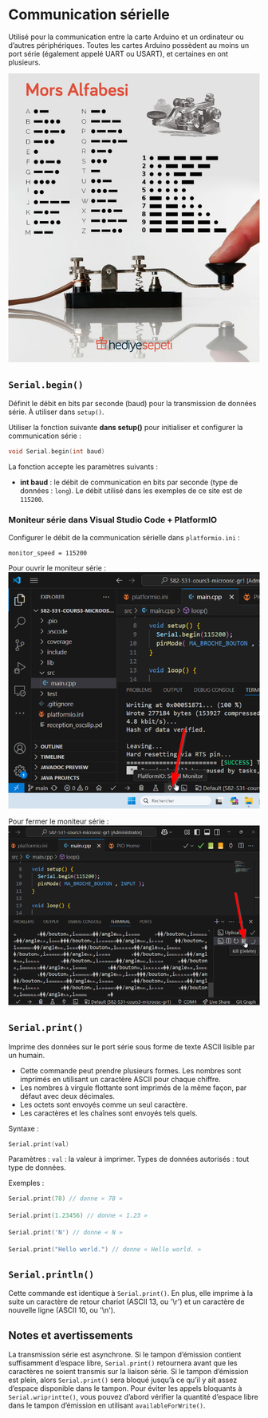 # Communication sérielle

Utilisé pour la communication entre la carte Arduino et un ordinateur ou d’autres périphériques.
Toutes les cartes Arduino possèdent au moins un port série (également appelé UART ou USART), et certaines en ont plusieurs.

![](./code_morse.jpg)

## `Serial.begin()`

Définit le débit en bits par seconde (baud) pour la transmission de données série. À utiliser dans `setup()`.

Utiliser la fonction suivante **dans setup()** pour initialiser et configurer la communication série :
```cpp
void Serial.begin(int baud)
```
La fonction accepte les paramètres suivants :
- **int baud** : le débit de communication en bits par seconde (type de données : `long`). Le débit utilisé dans les exemples de ce site est de `115200`.

### Moniteur série dans Visual Studio Code + PlatformIO 

Configurer le débit de la communication sérielle dans `platformio.ini` :
```
monitor_speed = 115200
```

Pour ouvrir le moniteur série :
![](vscode_platformio_serial_monitor.png)

Pour fermer le moniteur série :
![](vscode_platformio_serial_monitor_fermer.png)

## `Serial.print()`

Imprime des données sur le port série sous forme de texte ASCII lisible par un humain.
- Cette commande peut prendre plusieurs formes. Les nombres sont imprimés en utilisant un caractère ASCII pour chaque chiffre.
- Les nombres à virgule flottante sont imprimés de la même façon, par défaut avec deux décimales.
- Les octets sont envoyés comme un seul caractère.
- Les caractères et les chaînes sont envoyés tels quels.

Syntaxe :
```cpp
Serial.print(val)
```
Paramètres :
`val` : la valeur à imprimer. Types de données autorisés : tout type de données.

Exemples :
```cpp
Serial.print(78) // donne « 78 »

Serial.print(1.23456) // donne « 1.23 »

Serial.print('N') // donne « N »

Serial.print("Hello world.") // donne « Hello world. »
```

## `Serial.println()`

Cette commande est identique à `Serial.print()`. En plus, elle imprime à la suite un caractère de retour chariot (ASCII 13, ou '\r') et un caractère de nouvelle ligne (ASCII 10, ou '\n').

## Notes et avertissements

La transmission série est asynchrone. Si le tampon d’émission contient suffisamment d’espace libre, `Serial.print()` retournera avant que les caractères ne soient transmis sur la liaison série.
Si le tampon d’émission est plein, alors `Serial.print()` sera bloqué jusqu’à ce qu’il y ait assez d’espace disponible dans le tampon.
Pour éviter les appels bloquants à `Serial.wriprintte()`, vous pouvez d’abord vérifier la quantité d’espace libre dans le tampon d’émission en utilisant `availableForWrite()`.